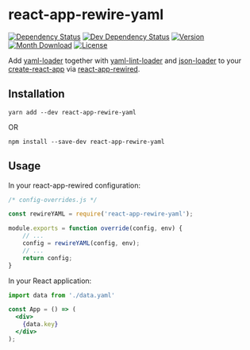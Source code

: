 # react-app-rewire-yaml

[![Dependency Status](https://img.shields.io/david/hsz/react-app-rewire-yaml.svg?style=flat-square)](https://david-dm.org/hsz/react-app-rewire-yaml)
[![Dev Dependency Status](https://img.shields.io/david/dev/hsz/react-app-rewire-yaml.svg?style=flat-square)](https://david-dm.org/hsz/react-app-rewire-yaml)
[![Version](https://img.shields.io/npm/v/react-app-rewire-yaml.svg?style=flat-square)](https://www.npmjs.com/package/react-app-rewire-yaml)
[![Month Download](https://img.shields.io/npm/dm/react-app-rewire-yaml.svg?style=flat-square)](https://www.npmjs.com/package/react-app-rewire-yaml)
[![License](https://img.shields.io/npm/l/react-app-rewire-yaml.svg?style=flat-square)](https://www.npmjs.com/package/react-app-rewire-yaml)

Add [yaml-loader](https://github.com/okonet/yaml-loader) together with
[yaml-lint-loader](https://github.com/hsz/yaml-lint-loader) and
[json-loader](https://github.com/webpack-contrib/json-loader) to your
[create-react-app](https://github.com/facebookincubator/create-react-app) via
[react-app-rewired](https://github.com/timarney/react-app-rewired).

## Installation

```
yarn add --dev react-app-rewire-yaml
```

OR

```
npm install --save-dev react-app-rewire-yaml
```

## Usage

In your react-app-rewired configuration:

```js
/* config-overrides.js */

const rewireYAML = require('react-app-rewire-yaml');

module.exports = function override(config, env) {
    // ...
    config = rewireYAML(config, env);
    // ...
    return config;
}
```

In your React application:

```jsx
import data from './data.yaml'

const App = () => (
  <div>
    {data.key}
  </div>
);
```
